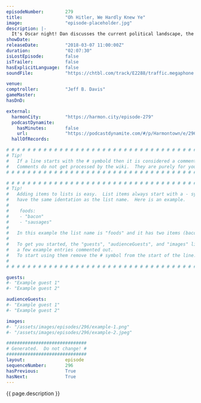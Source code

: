 ```yaml
---
episodeNumber:        279
title:                "Oh Hitler, We Hardly Knew Ye"
image:                "episode-placeholder.jpg"
description: |-
  It's Oscar night! Dan discusses the current political landscape, the value politicians are bringing to the table, and where we should go next. Also, Spencer thinks the NRA has some dank ass memes. Featuring Dan Harmon, Jeff Bryan Davis, Spencer Critten...
showDate:             
releaseDate:          "2018-03-07 11:00:00Z"
duration:             "02:07:30"
isLostEpisode:        false
isTrailer:            false
hasExplicitLanguage:  false
soundFile:            "https://chtbl.com/track/E2288/traffic.megaphone.fm/STA8292607205.mp3?updated=1596762818"

venue:                
comptroller:          "Jeff B. Davis"
gameMaster:           
hasDnD:               

external:
  harmonCity:         "https://harmon.city/episode-279"
  podcastDynamite:
    hasMinutes:       false
    url:              "https://podcastdynamite.com/#/p/Harmontown/e/296/279"
  hallOfRecords:      

# # # # # # # # # # # # # # # # # # # # # # # # # # # # # # # # # # # # # # # # # # # # #
# Tip!
#   If a line starts with the # symbold then it is considered a comment.
#   Comments do not get processed by the wiki.  They are purely for your information.
# # # # # # # # # # # # # # # # # # # # # # # # # # # # # # # # # # # # # # # # # # # # #

# # # # # # # # # # # # # # # # # # # # # # # # # # # # # # # # # # # # # # # # # # # # #
# Tip!
#   Adding items to lists is easy.  List items always start with a - symbol and have
#   have the same identation as the list name.  Here is an example.
#
#    foods:
#    - "bacon"
#    - "sausages"
#
#   In this example the list name is "foods" and it has two items (bacon, and sausages).
#
#   To get you started, the "guests", "audienceGuests", and "images" lists below have
#   a few example entries commented out.
#   To start using them remove the # symbol from the start of the line.
#
# # # # # # # # # # # # # # # # # # # # # # # # # # # # # # # # # # # # # # # # # # # # #

guests:
#- "Example guest 1"
#- "Example guest 2"

audienceGuests:
#- "Example guest 1"
#- "Example guest 2"

images:
#- "/assets/images/episodes/296/example-1.png"
#- "/assets/images/episodes/296/example-2.jpeg"

##############################
# Generated.  Do not change! #
##############################
layout:               episode
sequenceNumber:       296
hasPrevious:          True
hasNext:              True
---
```


<!-- The episode description will be rendered here -->
{{ page.description }}

<!-- Add your content BELOW here -->
<!-- vvvvvvvvvvvvvvvvvvvvvvvvvvv -->




<!-- ^^^^^^^^^^^^^^^^^^^^^^^^^^^ -->
<!-- Add your content ABOVE here -->

<!-- The episode gallery will be rendered here -->